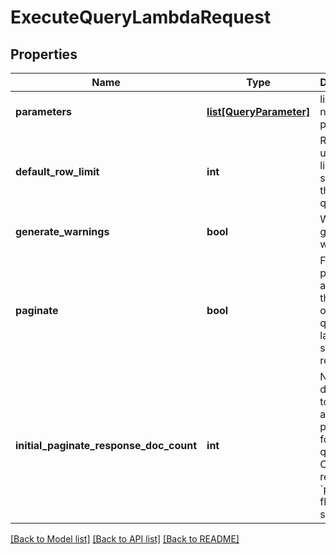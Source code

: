 # ExecuteQueryLambdaRequest

## Properties
Name | Type | Description | Notes
------------ | ------------- | ------------- | -------------
**parameters** | [**list[QueryParameter]**](QueryParameter.md) | list of named parameters | [optional] 
**default_row_limit** | **int** | Row limit to use if no limit specified in the SQL query text | [optional] 
**generate_warnings** | **bool** | Whether to generate warnings | [optional] 
**paginate** | **bool** | Flag to paginate and store the results of this query for later / sequential retrieval. | [optional] 
**initial_paginate_response_doc_count** | **int** | Number of documents to return in addition to paginating for this query call. Only relevant if &#x60;paginate&#x60; flag is also set. | [optional] 

[[Back to Model list]](../README.md#documentation-for-models) [[Back to API list]](../README.md#documentation-for-api-endpoints) [[Back to README]](../README.md)


